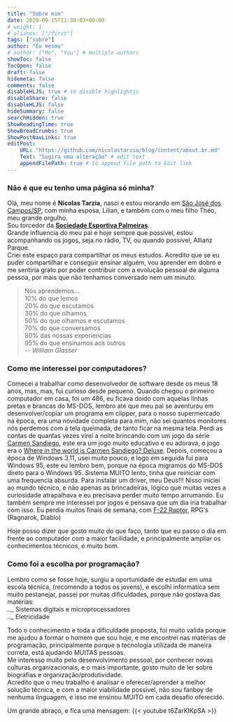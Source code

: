```yaml
---
title: "Sobre mim"
date: 2020-09-15T11:30:03+00:00
# weight: 1
# aliases: ["/first"]
tags: ["sobre"]
author: "Eu mesmo"
# author: ["Me", "You"] # multiple authors
showToc: false
TocOpen: false
draft: false
hidemeta: false
comments: false
disableHLJS: true # to disable highlightjs
disableShare: false
disableHLJS: false
hideSummary: false
searchHidden: true
ShowReadingTime: true
ShowBreadCrumbs: true
ShowPostNavLinks: true
editPost:
    URL: "https://github.com/nicolastarzia/blog/content/about.br.md"
    Text: "Sugira uma alteração" # edit text
    appendFilePath: true # to append file path to Edit link
---
```


### Não é que eu tenho uma página só minha?

Olá, meu nome é **Nícolas Tarzia**, nasci e estou morando em [São José dos Campos/SP](https://en.wikipedia.org/wiki/S%C3%A3o_Jos%C3%A9_dos_Campos), com minha esposa, Lilian, e também com o meu filho Théo, meu grande orgulho.<br/>
Sou torcedor da [**Sociedade Esportiva Palmeiras**](https://pt.wikipedia.org/wiki/Sociedade_Esportiva_Palmeiras).<br/>
Grande influencia do meu pai e hoje sempre que possivel, estou acompanhando os jogos, seja no rádio, TV, ou quando possivel, Allianz Parque.<br/>
Criei este espaço para compartilhar os meus estudos. Acredito que se eu puder compartilhar e conseguir ensinar alguém, vou aprender em dobro e me sentiria grato por poder contribuir com a evolução pessoal de alguma pessoa,
por mais que não tenhamos conversado nem um minuto.

> Nós aprendemos...<br/>
> 10% do que lemos<br/>
> 20% do que escutamos<br/>
> 30% do que olhamos<br/>
> 50% do que olhamos e escutamos<br/>
> 70% do que conversamos<br/>
> 80% das nossas experiencias<br/>
> 95% do que ensinamos aos outros<br/>
> -- <cite>William Glasser</cite>

### Como me interessei por computadores?

Comecei a trabalhar como desenvolvedor de software desde os meus 18 anos, mas, mas, fui curioso desde pequeno.
Quando chegou o primeiro computador em casa, foi um 486, eu ficava doido com aquelas linhas pretas e brancas do MS-DOS,
lembro até que meu pai se aventurou em desenvolver/copiar um programa em clipper, para o nosso supermercado na época, era uma novidade completa para mim, não sei quantos monitores nós perdemos com a tela queimada, de tanto ficar na mesma tela.
Perdi as contas de quantas vezes virei a noite brincando com um jogo da série [Carmen Sandiego](https://en.wikipedia.org/wiki/Carmen_Sandiego), este era um jogo muito educativo e eu adorava, o jogo era o [Where in the world is Carmen Sandiego? Deluxe](https://en.wikipedia.org/wiki/Carmen_Sandiego_%28game_series%29#Where_in_the_World_Is_Carmen_Sandiego.3F).
Depois, começou a época de Windows 3.11, usei muito pouco, e logo em seguida fui para Windows 95, este eu lembro bem, porque na época migramos do MS-DOS direto para o Windows 95.
Sistema MUITO lento, tinha que reiniciar com uma frequencia absurda. Para instalar um driver, meu Deus!!! Nisso iniciei ao mundo técnico, e não apenas as brincadeiras, lógico que muitas vezes a curiosidade atrapalhava e eu precisava perder muito tempo arrumando.
Eu também sempre me interessei por jogos e pensava que um dia iria trabalhar com isso.
Eu perdia muitos finais de semana, com [F-22 Raptor](https://en.wikipedia.org/wiki/F-22_Raptor_%28video_game%29), RPG's (Ragnarok, Diablo)

Hoje posso dizer que gosto muito do que faço, tanto que eu passo o dia em frente ao computador com a maior facilidade, e principalmente ampliar os conhecimentos técnicos, é muito bom.

### Como foi a escolha por programação?

Lembro como se fosse hoje, surgiu a oportunidade de estudar em uma escola técnica, (recomendo a todos os jovens),
e escolhi informatica sem muito pestanejar, passei por muitas dificuldades, porque não gostava das matérias:<br/>
.._ Sistemas digitais e microprocessadores<br/>
.._ Eletricidade<br/>

Todo o conhecimento e toda a dificuldade proposta, foi muito valida porque me ajudou a formar o homem que sou hoje, e me encontrei nas matérias de programação, principalmente porque a tecnologia utilizada de maneira correta, está ajudando MUITAS pessoas.<br/>
Me interesso muito pelo desenvolvimento pessoal, por conhecer novas culturas organizacionais, e o mais importante, gosto muito de ler sobre biografias e organização/produtividade.<br/>
Acredito que o meu trabalho é analisar e oferecer/aprender a melhor solução técnica, e com a maior viabilidade possivel, não sou fanboy de nenhuma linguagem, e isso me ensinou MUITO em cada desafio oferecido.<br/>

Um grande abraço, e fica uma mensagem:
{{< youtube t6ZarKIKpSA >}}
